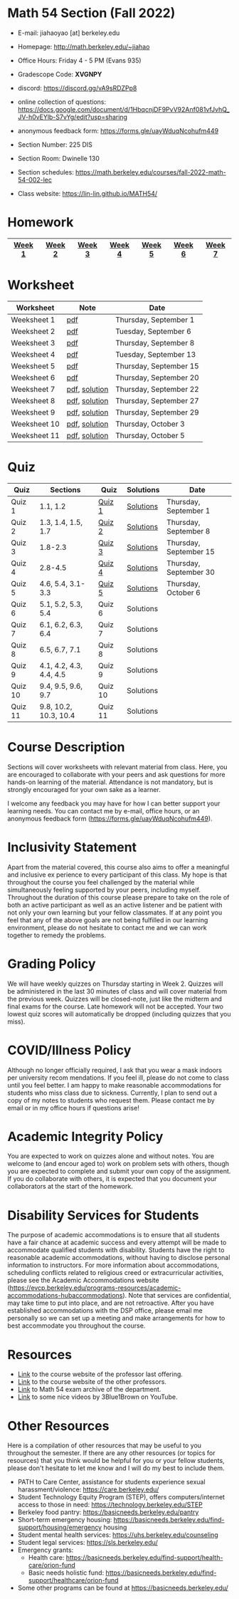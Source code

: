 # Math 54 Section (Fall 2022)

- E-mail: jiahaoyao [at] berkeley.edu

- Homepage: http://math.berkeley.edu/~jiahao

- Office Hours: Friday 4 - 5 PM (Evans 935)

- Gradescope Code: **XVGNPY**

- discord: https://discord.gg/vA9sRDZPp8

- online collection of questions: https://docs.google.com/document/d/1HbqcnjDF9PvV92Anf081vfJvhQ_JV-h0vEYlb-S7vYg/edit?usp=sharing

- anonymous feedback form: https://forms.gle/uayWduqNcohufm449

- Section Number: 225 DIS

- Section Room: Dwinelle 130

- Section schedules: https://math.berkeley.edu/courses/fall-2022-math-54-002-lec

- Class website: https://lin-lin.github.io/MATH54/


# Homework

| [Week 1](https://math.berkeley.edu/~jiahao/gsi/54_22f/hw/hw1.pdf)   | [Week 2](https://math.berkeley.edu/~jiahao/gsi/54_22f/hw/hw2.pdf)                                                                  | [Week 3](https://math.berkeley.edu/~jiahao/gsi/54_22f/hw/hw3.pdf)  | [Week 4](https://math.berkeley.edu/~jiahao/gsi/54_22f/hw/hw4.pdf)          | [Week 5](https://math.berkeley.edu/~jiahao/gsi/54_22f/hw/hw5.pdf)            |[Week 6](https://math.berkeley.edu/~jiahao/gsi/54_22f/hw/hw6.pdf)            | [Week 7](https://math.berkeley.edu/~jiahao/gsi/54_22f/hw/hw7.pdf)            |
|-------------|-----------------------------------------------------------------------|-----------------------|------|---|---|---|


# Worksheet

| Worksheet   | Note                                                                  | Date                  |
|-------------|-----------------------------------------------------------------------|-----------------------|
| Weeksheet 1 | [pdf](https://math.berkeley.edu/~jiahao/gsi/54_22f/worksheet/ws1.pdf) | Thursday, September 1 |
| Weeksheet 2 | [pdf](https://math.berkeley.edu/~jiahao/gsi/54_22f/worksheet/ws2.pdf) | Tuesday, September 6  |
| Weeksheet 3 | [pdf](https://math.berkeley.edu/~jiahao/gsi/54_22f/worksheet/ws3.pdf) | Thursday, September 8 |
| Weeksheet 4 | [pdf](https://math.berkeley.edu/~jiahao/gsi/54_22f/worksheet/ws4.pdf) | Tuesday, September 13  |
| Weeksheet 5 | [pdf](https://math.berkeley.edu/~jiahao/gsi/54_22f/worksheet/ws5.pdf) | Thursday, September 15 |
| Weeksheet 6 | [pdf](https://math.berkeley.edu/~jiahao/gsi/54_22f/worksheet/ws6.pdf) | Thursday, September 20 |
| Weeksheet 7 | [pdf](https://math.berkeley.edu/~jiahao/gsi/54_22f/worksheet/ws7.pdf), [solution](https://math.berkeley.edu/~jiahao/gsi/54_22f/worksheet/ws7sol.pdf) | Thursday, September 22 |
| Weeksheet 8 | [pdf](https://math.berkeley.edu/~jiahao/gsi/54_22f/worksheet/ws8.pdf), [solution](https://math.berkeley.edu/~jiahao/gsi/54_22f/worksheet/ws8sol.pdf) | Thursday, September 27 |
| Weeksheet 9 | [pdf](https://math.berkeley.edu/~jiahao/gsi/54_22f/worksheet/ws9.pdf), [solution](https://math.berkeley.edu/~jiahao/gsi/54_22f/worksheet/ws9sol.pdf) | Thursday, September 29 |
| Weeksheet 10 | [pdf](https://math.berkeley.edu/~jiahao/gsi/54_22f/worksheet/ws10.pdf), [solution](https://math.berkeley.edu/~jiahao/gsi/54_22f/worksheet/ws10sol.pdf) | Thursday, October 3 |
| Weeksheet 11 | [pdf](https://math.berkeley.edu/~jiahao/gsi/54_22f/worksheet/ws11.pdf), [solution](https://math.berkeley.edu/~jiahao/gsi/54_22f/worksheet/ws11sol.pdf) | Thursday, October 5 |

# Quiz

| Quiz    | Sections                | Quiz    | Solutions | Date                  |
| ------- | ----------------------- | ------- | --------- | --------------------- |
| Quiz 1  | 1.1, 1.2                | [Quiz 1](https://math.berkeley.edu/~jiahao/gsi/54_22f/quiz/q1.pdf)  | [Solutions](https://math.berkeley.edu/~jiahao/gsi/54_22f/quiz/q1sol.pdf) | Thursday, September 1 |
| Quiz 2  | 1.3, 1.4, 1.5, 1.7      | [Quiz 2](https://math.berkeley.edu/~jiahao/gsi/54_22f/quiz/q2.pdf)  | [Solutions](https://math.berkeley.edu/~jiahao/gsi/54_22f/quiz/q2sol.pdf) | Thursday, September 8 |
| Quiz 3  | 1.8-2.3                 | [Quiz 3](https://math.berkeley.edu/~jiahao/gsi/54_22f/quiz/q3.pdf)   | [Solutions](https://math.berkeley.edu/~jiahao/gsi/54_22f/quiz/q3sol.pdf) | Thursday, September 15|
| Quiz 4  | 2.8-4.5                 | [Quiz 4](https://math.berkeley.edu/~jiahao/gsi/54_22f/quiz/q4.pdf)   | [Solutions](https://math.berkeley.edu/~jiahao/gsi/54_22f/quiz/q4sol.pdf) | Thursday, September 30|
| Quiz 5  | 4.6, 5.4, 3.1-3.3       | [Quiz 5](https://math.berkeley.edu/~jiahao/gsi/54_22f/quiz/q5.pdf)  | [Solutions](https://math.berkeley.edu/~jiahao/gsi/54_22f/quiz/q5sol.pdf) | Thursday, October 6   |
| Quiz 6  | 5.1, 5.2, 5.3, 5.4      | Quiz 6  | Solutions |                       |
| Quiz 7  | 6.1, 6.2, 6.3, 6.4      | Quiz 7  | Solutions |                       |
| Quiz 8  | 6.5, 6.7, 7.1           | Quiz 8  | Solutions |                       |
| Quiz 9  | 4.1, 4.2, 4.3, 4.4, 4.5 | Quiz 9  | Solutions |                       |
| Quiz 10 | 9.4, 9.5, 9.6, 9.7      | Quiz 10 | Solutions |                       |
| Quiz 11 | 9.8, 10.2, 10.3, 10.4   | Quiz 11 | Solutions |                       |

# Course Description

Sections will cover worksheets with relevant material from class. Here, you are encouraged to collaborate with your peers and ask questions for more hands-on learning of the material. Attendance is not mandatory, but is strongly encouraged for your own sake as a learner. 

I welcome any feedback you may have for how I can better support your learning needs. You can contact me by e-mail, office hours, or an anonymous feedback form (https://forms.gle/uayWduqNcohufm449). 

# Inclusivity Statement

Apart from the material covered, this course also aims to offer a meaningful and inclusive ex perience to every participant of this class. My hope is that throughout the course you feel challenged by the material while simultaneously feeling supported by your peers, including myself. Throughout the duration of this course please prepare to take on the role of both an active participant as well as an active listener and be patient with not only your own learning but your fellow classmates. If at any point you feel that any of the above goals are not being fulfilled in our learning environment, please do not hesitate to contact me and we can work together to remedy the problems. 

# Grading Policy

We will have weekly quizzes on Thursday starting in Week 2. Quizzes will be administered in the last 30 minutes of class and will cover material from the previous week. Quizzes will be closed-note, just like the midterm and final exams for the course. Late homework will not be accepted. Your two lowest quiz scores will automatically be dropped (including quizzes that you miss). 

# COVID/Illness Policy

Although no longer officially required, I ask that you wear a mask indoors per university recom mendations. If you feel ill, please do not come to class until you feel better. I am happy to make reasonable accommodations for students who miss class due to sickness. Currently, I plan to send out a copy of my notes to students who request them. Please contact me by email or in my office hours if questions arise! 

# Academic Integrity Policy 

You are expected to work on quizzes alone and without notes. You are welcome to (and encour aged to) work on problem sets with others, though you are expected to complete and submit your own copy of the assignment. If you do collaborate with others, it is expected that you document your collaborators at the start of the homework. 

# Disability Services for Students 

The purpose of academic accommodations is to ensure that all students have a fair chance at academic success and every attempt will be made to accommodate qualified students with disability. Students have the right to reasonable academic accommodations, without having to disclose personal information to instructors. For more information about accommodations, scheduling conflicts related to religious creed or extracurricular activities, please see the Academic Accommodations website (https://evcp.berkeley.edu/programs-resources/academic-accommodations-hubaccommodations). Note that services are confidential, may take time to put into place, and are not retroactive. After you have established accommodations with the DSP office, please email me personally so we can set up a meeting and make arrangements for how to best accommodate you throughout the course. 


# Resources

- [Link](https://github.com/lin-lin/MATH54/tree/2020Spring) to the course website of the professor last offering.
- [Link](https://math.berkeley.edu/~nikhil/courses/54.s21/) to the course website of the other professors.
- [Link](https://math.berkeley.edu/courses/archives/exams/math-54/) to Math 54 exam archive of the department.
- [Link](https://www.youtube.com/playlist?list=PLZHQObOWTQDPD3MizzM2xVFitgF8hE_ab) to some nice videos by 3Blue1Brown on YouTube.

# Other Resources 

Here is a compilation of other resources that may be useful to you throughout the semester. If there are any other resources (or topics for resources) that you think would be helpful for you or your fellow students, please don't hesitate to let me know and I will do my best to include them. 

- PATH to Care Center, assistance for students experience sexual harassment/violence: https://care.berkeley.edu/ 
- Student Technology Equity Program (STEP), offers computers/internet access to those in need: https://technology.berkeley.edu/STEP 
- Berkeley food pantry: https://basicneeds.berkeley.edu/pantry 
- Short-term emergency housing: https://basicneeds.berkeley.edu/find-support/housing/emergency housing 
- Student mental health services: https://uhs.berkeley.edu/counseling 
- Student legal services: https://sls.berkeley.edu/ 
- Emergency grants:
  - Health care: https://basicneeds.berkeley.edu/find-support/health-care/orion-fund 
  - Basic needs holistic fund: https://basicneeds.berkeley.edu/find-support/healthcare/orion-fund 
- Some other programs can be found at https://basicneeds.berkeley.edu/

